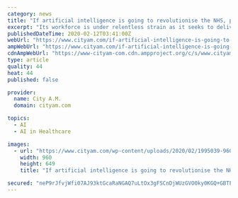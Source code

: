 ```yaml
---
category: news
title: "If artificial intelligence is going to revolutionise the NHS, people need to be educated on its uses"
excerpt: "Its workforce is under relentless strain as it seeks to deliver world-class healthcare to the population, and many staff are overwhelmed. As the debate continues, one area where we have seen growing momentum is the potential of artificial intelligence (AI) to help support staff and the broader system. If deployed correctly, AI’s vast ..."
publishedDateTime: 2020-02-12T03:41:00Z
webUrl: "https://www.cityam.com/if-artificial-intelligence-is-going-to-revolutionise-the-nhs-people-need-to-be-educated-on-its-uses/"
ampWebUrl: "https://www.cityam.com/if-artificial-intelligence-is-going-to-revolutionise-the-nhs-people-need-to-be-educated-on-its-uses/amp/"
cdnAmpWebUrl: "https://www-cityam-com.cdn.ampproject.org/c/s/www.cityam.com/if-artificial-intelligence-is-going-to-revolutionise-the-nhs-people-need-to-be-educated-on-its-uses/amp/"
type: article
quality: 44
heat: 44
published: false

provider:
  name: City A.M.
  domain: cityam.com

topics:
  - AI
  - AI in Healthcare

images:
  - url: "https://www.cityam.com/wp-content/uploads/2020/02/1995039-960x649.jpg"
    width: 960
    height: 649
    title: "If artificial intelligence is going to revolutionise the NHS, people need to be educated on its uses"

secured: "neP9rJfvjWfi07AJ93ktGcaRaNGAQ7uLtOx3gFSCnDjWUzGVO0ky0KGQ+GBTFEgWmatJw22KxvbhUZ3alanEhsLUlXkk01jMaVOkwV5iI6vm2/H/dfK95/NUuHCs4dJtnMBgMtYAaI9MGMh4ceQjuBwH2fbrPcRVuWtycN0ImCB9WHkvrB15Ubd4HZ94WhB/8v2UHfdoqY/9gtC2ibdLmbDNBY7eE2nodUmnulFGLVVqiyh5TRxXaCKbW+51JKx4wvDDBrWbIQWojrJsG+EFJEZFbTs+x3ABPAohGKnn/4mTSnYUAJky/Ihdt6u0WdM7;U3WOGIQtaI0tZzWJ0jwJ2A=="
---
```


